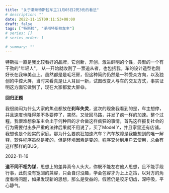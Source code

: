```yaml
---
title: "关于潮州特斯拉车主11月05日2死3伤的看法"
# description: ""
date: 2022-11-15T09:11:53+08:00
draft: false
tags: ["特斯拉", "潮州特斯拉车主"]
# series: []
# series_order: 1

# summary: ""
---
```


特斯拉一直是我比较看好的品牌，它创新，开创，激进鲜明的个性，典型的一个有干劲的"年轻人"， 从一开始就收割了一票追从者，也包括我。车的设计造型也刚好长在我审美点上。虽然都是是毛坯房，但这种简约仍然是一种受众方向，以及独创的中控大屏，当时来看真是让人耳目一新，试图改变人与车的交互方式，事实证明这方面它做到了，现在大家都爱大屏😄。

**回归正题**

我很纳闷为什么大家的焦点都放在**刹车失灵**，这次的现象我看到的是，车主想停，并且速度也降得差不多要停了，突然，又驶回马路，并发了疯一样的加速。整个过程，我很难想象车主会出于何种目的才会做这样疯狂的事情，首先这样报复社会的行为需要付出多严重的法律后果就不用说了，买了Model Y，并且家里还有店铺，我想也是个殷实的家庭。那为什么要疯狂加速汽车？汽车故障是我能想到的唯一解释，软件程序虽然是死的，但是环境因素是变的，程序交付到用户去使用，总会有这样那样的BUG。

2022-11-16

**道不同不相为谋**，思想上的差异真令人头大，你既不能左右他人思想，且不能手段行事，此刻没有宽阔的兼容，只会自讨没趣，学会包容才为上上之策，以对方的角度看待问题，如果发现新的思想，那么是受益的，假若仍是咬牙切齿，深呼吸，平心静气。

